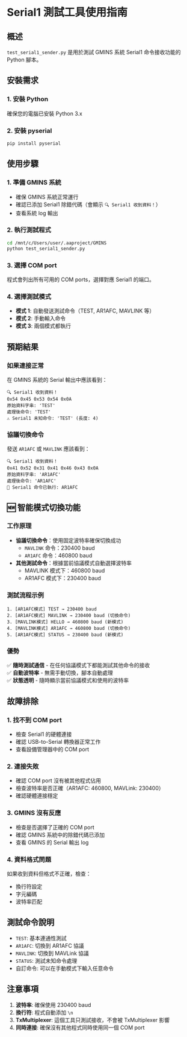 # Serial1 測試工具使用指南

## 概述
`test_serial1_sender.py` 是用於測試 GMINS 系統 Serial1 命令接收功能的 Python 腳本。

## 安裝需求

### 1. 安裝 Python
確保您的電腦已安裝 Python 3.x

### 2. 安裝 pyserial
```bash
pip install pyserial
```

## 使用步驟

### 1. 準備 GMINS 系統
- 確保 GMINS 系統正常運行
- 確認已添加 Serial1 除錯代碼（會顯示 `🔍 Serial1 收到資料！`）
- 查看系統 log 輸出

### 2. 執行測試程式
```bash
cd /mnt/c/Users/user/.aaproject/GMINS
python test_serial1_sender.py
```

### 3. 選擇 COM port
程式會列出所有可用的 COM ports，選擇對應 Serial1 的端口。

### 4. 選擇測試模式
- **模式 1**: 自動發送測試命令（TEST, AR1AFC, MAVLINK 等）
- **模式 2**: 手動輸入命令
- **模式 3**: 兩個模式都執行

## 預期結果

### 如果連接正常
在 GMINS 系統的 Serial 輸出中應該看到：
```
🔍 Serial1 收到資料！
0x54 0x45 0x53 0x54 0x0A
原始資料字串: 'TEST'
處理後命令: 'TEST'
⚠️ Serial1 未知命令: 'TEST' (長度: 4)
```

### 協議切換命令
發送 `AR1AFC` 或 `MAVLINK` 應該看到：
```
🔍 Serial1 收到資料！
0x41 0x52 0x31 0x41 0x46 0x43 0x0A
原始資料字串: 'AR1AFC'
處理後命令: 'AR1AFC'
📡 Serial1 命令已執行: AR1AFC
```

## 🆕 智能模式切換功能

### 工作原理
- **協議切換命令**：使用固定波特率確保切換成功
  - `MAVLINK` 命令：230400 baud
  - `AR1AFC` 命令：460800 baud
- **其他測試命令**：根據當前協議模式自動選擇波特率
  - MAVLINK 模式下：460800 baud
  - AR1AFC 模式下：230400 baud

### 測試流程示例
```
1. [AR1AFC模式] TEST → 230400 baud
2. [AR1AFC模式] MAVLINK → 230400 baud (切換命令)
3. [MAVLINK模式] HELLO → 460800 baud (新模式)
4. [MAVLINK模式] AR1AFC → 460800 baud (切換命令)
5. [AR1AFC模式] STATUS → 230400 baud (新模式)
```

### 優勢
✅ **隨時測試通信** - 在任何協議模式下都能測試其他命令的接收  
✅ **自動波特率** - 無需手動切換，腳本自動處理  
✅ **狀態透明** - 隨時顯示當前協議模式和使用的波特率

## 故障排除

### 1. 找不到 COM port
- 檢查 Serial1 的硬體連接
- 確認 USB-to-Serial 轉換器正常工作
- 查看設備管理器中的 COM port

### 2. 連接失敗
- 確認 COM port 沒有被其他程式佔用
- 檢查波特率是否正確（AR1AFC: 460800, MAVLink: 230400）
- 確認硬體連接穩定

### 3. GMINS 沒有反應
- 檢查是否選擇了正確的 COM port
- 確認 GMINS 系統中的除錯代碼已添加
- 查看 GMINS 的 Serial 輸出 log

### 4. 資料格式問題
如果收到資料但格式不正確，檢查：
- 換行符設定
- 字元編碼
- 波特率匹配

## 測試命令說明

- `TEST`: 基本連通性測試
- `AR1AFC`: 切換到 AR1AFC 協議
- `MAVLINK`: 切換到 MAVLink 協議
- `STATUS`: 測試未知命令處理
- 自訂命令: 可以在手動模式下輸入任意命令

## 注意事項

1. **波特率**: 確保使用 230400 baud
2. **換行符**: 程式自動添加 `\n`
3. **TxMultiplexer**: 這個工具只測試接收，不會被 TxMultiplexer 影響
4. **同時連接**: 確保沒有其他程式同時使用同一個 COM port
